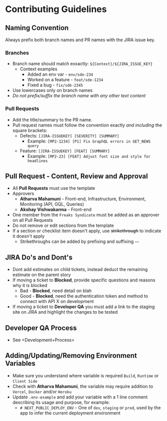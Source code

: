 # Contributing Guidelines

## Naming Convention

Always prefix both branch names and PR names with the JIRA issue key.

### Branches

- Branch name should match exxactly: `${Context}/${JIRA_ISSUE_KEY}`
  - Context examples
    - Added an env var - `env/sde-234`
    - Worked on a feature - `feat/sde-1234`
    - Fixed a bug - `fix/sde-2345`
- Use lowercases only on branch names
- *Do not prefix/suffix the branch name with any other text content*

### Pull Requests

- Add the title/summary to the PR name.
- Pull request names must follow the convention exactly *and including* the square brackets:
  - Defects: `[JIRA-ISSUEKEY] [SEVERITY] [SUMMARY]`
    - Example: `[MP2-1234] [P1] Fix GraphQL errors in GET_NEWS query`
  - Feature: `[JIRA-ISSUEKEY] [FEAT] [SUMMARY]`
    - Example: `[MP2-23] [FEAT] Adjust font size and style for headlines`

## Pull Request - Content, Review and Approval

- All **Pull Requests** must use the template
- Approvers
  - **Atharva Mahamuni** - Front-end, Infrastructure, Environment, Monitoring (API, GQL, Queries)
  - **Akshay Vishwakarma** - Front-end
- One member from the `Freaks Syndicate` must be added as an approver on all Pull Requests
- Do not remove or edit sections from the template
- If a section or checklist item doesn't apply, use ~~strikethrough~~ to indicate it doesn't apply
  - Strikethroughs can be added by prefixing and suffixing `~~`

## JIRA Do's and Dont's

- Dont add estimates on child tickets, instead deduct the remaining estimate on the parent story
- If moving a ticket to **Blocked**, provide specific questions and reasons why it is blocked
  - Bad - **Blocked**, need detail on blah
  - Good - **Blocked**, need the authentication token and method to connect with API X on development
- If moving a ticket to **Developer QA** you must add a link to the staging site on JIRA and highlight the changes to be tested

## Developer QA Process

- See <Development+Process>

## Adding/Updating/Removing Environment Variables

- Make sure you understand where variable is required `Build`, `Runtime` or `Client Side`
- Check with **Atharva Mahamuni**, the variable may require addition to `Vercel`, `Docker` and/or `Heroku`
- Update `.env-example` and add your variable with a 1 line comment describing its usage and purpose, for example:
  - `# NEXT_PUBLIC_DEPLOY_ENV` - One of `dev`, `staging` or `prod`, used by the app to infer the current deployment environment
